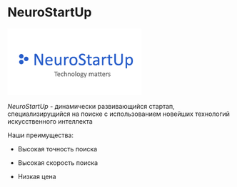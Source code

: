 # NeuroStartUp

![](logo.png)

*NeuroStartUp* - динамически развивающийся стартап, специализирущийся на поиске с использованием новейших технологий искусственного интеллекта

Наши преимущества:

* Высокая точность поиска

* Высокая скорость поиска

* Низкая цена
